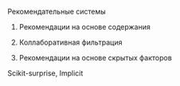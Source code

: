 Рекомендательные системы

1. Рекомендации на основе содержания

2. Коллаборативная фильтрация

3. Рекомендации на основе скрытых факторов

Scikit-surprise, Implicit
